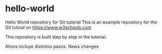 # hello-world
Hello World repository for Git tutorial
This is an example repository for the Git tutoial on https://www.w3schools.com

This repository is built step by step in the tutorial.

Ahora incluye distintos pasos.
News changes
